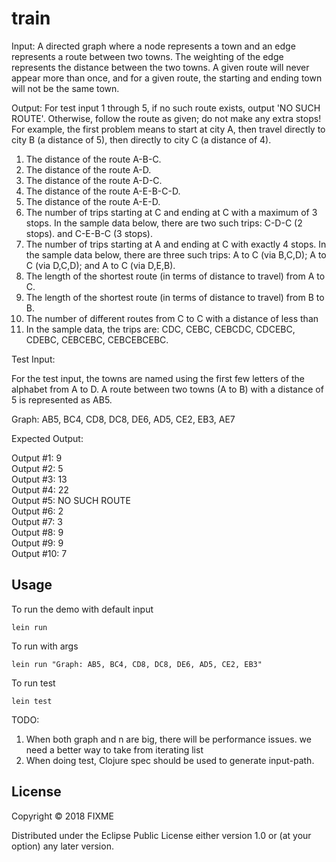 # train

Input:  A directed graph where a node represents a town and an edge
represents a route between two towns.  The weighting of the edge represents
the distance between the two towns.  A given route will never appear more
than once, and for a given route, the starting and ending town will not be
the same town.

Output: For test input 1 through 5, if no such route exists, output 'NO
SUCH ROUTE'.  Otherwise, follow the route as given; do not make any extra
stops!  For example, the first problem means to start at city A, then
travel directly to city B (a distance of 5), then directly to city C (a
distance of 4).

1. The distance of the route A-B-C.
2. The distance of the route A-D.
3. The distance of the route A-D-C.
4. The distance of the route A-E-B-C-D.
5. The distance of the route A-E-D.
6. The number of trips starting at C and ending at C with a maximum of 3
stops.  In the sample data below, there are two such trips: C-D-C (2
stops). and C-E-B-C (3 stops).
7. The number of trips starting at A and ending at C with exactly 4 stops.
In the sample data below, there are three such trips: A to C (via B,C,D); A
to C (via D,C,D); and A to C (via D,E,B).
8. The length of the shortest route (in terms of distance to travel) from A
to C.
9. The length of the shortest route (in terms of distance to travel) from B
to B.
10. The number of different routes from C to C with a distance of less than
30.  In the sample data, the trips are: CDC, CEBC, CEBCDC, CDCEBC, CDEBC,
CEBCEBC, CEBCEBCEBC.

Test Input:

For the test input, the towns are named using the first few letters of the
alphabet from A to D.  A route between two towns (A to B) with a distance
of 5 is represented as AB5.

Graph: AB5, BC4, CD8, DC8, DE6, AD5, CE2, EB3, AE7

Expected Output:

Output #1: 9<br />
Output #2: 5<br />
Output #3: 13<br />
Output #4: 22<br />
Output #5: NO SUCH ROUTE<br />
Output #6: 2<br />
Output #7: 3<br />
Output #8: 9<br />
Output #9: 9<br />
Output #10: 7



## Usage

To run the demo with default input

    lein run

To run with args

    lein run "Graph: AB5, BC4, CD8, DC8, DE6, AD5, CE2, EB3"

To run test

    lein test
TODO:
 1) When both graph and n are big, there will be performance issues. we need a better way to take from iterating list
 2) When doing test, Clojure spec should be used to generate input-path.

## License

Copyright © 2018 FIXME

Distributed under the Eclipse Public License either version 1.0 or (at
your option) any later version.
